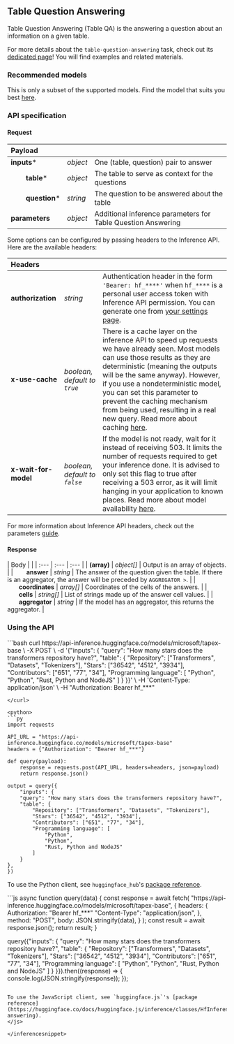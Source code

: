 ## Table Question Answering

Table Question Answering (Table QA) is the answering a question about an information on a given table.

<Tip>

For more details about the `table-question-answering` task, check out its [dedicated page](https://huggingface.co/tasks/table-question-answering)! You will find examples and related materials.

</Tip>

### Recommended models


This is only a subset of the supported models. Find the model that suits you best [here](https://huggingface.co/models?inference=warm&pipeline_tag=table-question-answering&sort=trending).

### API specification

#### Request

| Payload |  |  |
| :--- | :--- | :--- |
| **inputs*** | _object_ | One (table, question) pair to answer |
| **&nbsp;&nbsp;&nbsp;&nbsp;&nbsp;&nbsp;&nbsp;&nbsp;table*** | _object_ | The table to serve as context for the questions |
| **&nbsp;&nbsp;&nbsp;&nbsp;&nbsp;&nbsp;&nbsp;&nbsp;question*** | _string_ | The question to be answered about the table |
| **parameters** | _object_ | Additional inference parameters for Table Question Answering |


Some options can be configured by passing headers to the Inference API. Here are the available headers:

| Headers |   |    |
| :--- | :--- | :--- |
| **authorization** | _string_ | Authentication header in the form `'Bearer: hf_****'` when `hf_****` is a personal user access token with Inference API permission. You can generate one from [your settings page](https://huggingface.co/settings/tokens). |
| **x-use-cache** | _boolean, default to `true`_ | There is a cache layer on the inference API to speed up requests we have already seen. Most models can use those results as they are deterministic (meaning the outputs will be the same anyway). However, if you use a nondeterministic model, you can set this parameter to prevent the caching mechanism from being used, resulting in a real new query. Read more about caching [here](../parameters#caching]). |
| **x-wait-for-model** | _boolean, default to `false`_ | If the model is not ready, wait for it instead of receiving 503. It limits the number of requests required to get your inference done. It is advised to only set this flag to true after receiving a 503 error, as it will limit hanging in your application to known places. Read more about model availability [here](../overview#eligibility]). |

For more information about Inference API headers, check out the parameters [guide](../parameters).

#### Response

| Body |  |
| :--- | :--- | :--- |
| **(array)** | _object[]_ | Output is an array of objects. |
| **&nbsp;&nbsp;&nbsp;&nbsp;&nbsp;&nbsp;&nbsp;&nbsp;answer** | _string_ | The answer of the question given the table. If there is an aggregator, the answer will be preceded by `AGGREGATOR >`. |
| **&nbsp;&nbsp;&nbsp;&nbsp;&nbsp;&nbsp;&nbsp;&nbsp;coordinates** | _array[]_ | Coordinates of the cells of the answers. |
| **&nbsp;&nbsp;&nbsp;&nbsp;&nbsp;&nbsp;&nbsp;&nbsp;cells** | _string[]_ | List of strings made up of the answer cell values. |
| **&nbsp;&nbsp;&nbsp;&nbsp;&nbsp;&nbsp;&nbsp;&nbsp;aggregator** | _string_ | If the model has an aggregator, this returns the aggregator. |


### Using the API


<inferencesnippet>

<curl>
```bash
curl https://api-inference.huggingface.co/models/microsoft/tapex-base \
	-X POST \
	-d '{"inputs": { "query": "How many stars does the transformers repository have?", "table": { "Repository": ["Transformers", "Datasets", "Tokenizers"], "Stars": ["36542", "4512", "3934"], "Contributors": ["651", "77", "34"], "Programming language": [ "Python", "Python", "Rust, Python and NodeJS" ] } }}' \
	-H 'Content-Type: application/json' \
	-H "Authorization: Bearer hf_***"

```
</curl>

<python>
```py
import requests

API_URL = "https://api-inference.huggingface.co/models/microsoft/tapex-base"
headers = {"Authorization": "Bearer hf_***"}

def query(payload):
	response = requests.post(API_URL, headers=headers, json=payload)
	return response.json()
	
output = query({
	"inputs": {
	"query": "How many stars does the transformers repository have?",
	"table": {
		"Repository": ["Transformers", "Datasets", "Tokenizers"],
		"Stars": ["36542", "4512", "3934"],
		"Contributors": ["651", "77", "34"],
		"Programming language": [
			"Python",
			"Python",
			"Rust, Python and NodeJS"
		]
	}
},
})
```

To use the Python client, see `huggingface_hub`'s [package reference](https://huggingface.co/docs/huggingface_hub/package_reference/inference_client#huggingface_hub.InferenceClient.table_question-answering).
</python>

<js>
```js
async function query(data) {
	const response = await fetch(
		"https://api-inference.huggingface.co/models/microsoft/tapex-base",
		{
			headers: {
				Authorization: "Bearer hf_***"
				"Content-Type": "application/json",
			},
			method: "POST",
			body: JSON.stringify(data),
		}
	);
	const result = await response.json();
	return result;
}

query({"inputs": {
	"query": "How many stars does the transformers repository have?",
	"table": {
		"Repository": ["Transformers", "Datasets", "Tokenizers"],
		"Stars": ["36542", "4512", "3934"],
		"Contributors": ["651", "77", "34"],
		"Programming language": [
			"Python",
			"Python",
			"Rust, Python and NodeJS"
		]
	}
}}).then((response) => {
	console.log(JSON.stringify(response));
});
```

To use the JavaScript client, see `huggingface.js`'s [package reference](https://huggingface.co/docs/huggingface.js/inference/classes/HfInference#tablequestion-answering).
</js>

</inferencesnippet>


